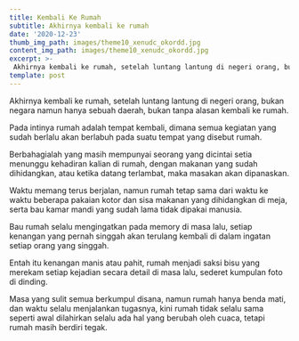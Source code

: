 ```yaml
---
title: Kembali Ke Rumah
subtitle: Akhirnya kembali ke rumah
date: '2020-12-23'
thumb_img_path: images/theme10_xenudc_okordd.jpg
content_img_path: images/theme10_xenudc_okordd.jpg
excerpt: >-
 Akhirnya kembali ke rumah, setelah luntang lantung di negeri orang, bukan negara namun hanya sebuah daerah, bukan tanpa alasan kembali ke rumah.
template: post
---
```

Akhirnya kembali ke rumah, setelah luntang lantung di negeri orang, bukan negara namun hanya sebuah daerah, bukan tanpa alasan kembali ke rumah. 

Pada intinya rumah adalah tempat kembali, dimana semua kegiatan yang sudah berlalu akan berlabuh pada suatu tempat yang disebut rumah. 

Berbahagialah yang masih mempunyai seorang yang dicintai setia menunggu kehadiran kalian di rumah, dengan makanan yang sudah dihidangkan, atau ketika datang terlambat, maka masakan akan dipanaskan. 

Waktu memang terus berjalan, namun rumah tetap sama dari waktu ke waktu beberapa pakaian kotor dan sisa makanan yang dihidangkan di meja, serta bau kamar mandi yang sudah lama tidak dipakai manusia. 

Bau rumah selalu mengingatkan pada memory di masa lalu, setiap kenangan yang pernah singgah akan terulang kembali di dalam ingatan setiap orang yang singgah. 

Entah itu kenangan manis atau pahit, rumah menjadi saksi bisu yang merekam setiap kejadian secara detail di masa lalu, sederet kumpulan foto di dinding. 

Masa yang sulit semua berkumpul disana, namun rumah hanya benda mati, dan waktu selalu menjalankan tugasnya, kini rumah tidak selalu sama seperti awal dilahirkan selalu ada hal yang berubah oleh cuaca, tetapi rumah masih berdiri tegak. 
